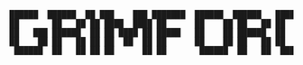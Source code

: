 <pre>
██████  ██████  ██ ███    ███ ███████  ██████  ██████   ██████  ███████     ███████ ███    ██  ██████  ██ ███    ██ ███████
██       ██   ██ ██ ████  ████ ██      ██    ██ ██   ██ ██       ██          ██      ████   ██ ██       ██ ████   ██ ██      
██   ███ ██████  ██ ██ ████ ██ █████   ██    ██ ██████  ██   ███ █████       █████   ██ ██  ██ ██   ███ ██ ██ ██  ██ █████   
██    ██ ██   ██ ██ ██  ██  ██ ██      ██    ██ ██   ██ ██    ██ ██          ██      ██  ██ ██ ██    ██ ██ ██  ██ ██ ██      
 ██████  ██   ██ ██ ██      ██ ██       ██████  ██   ██  ██████  ███████     ███████ ██   ████  ██████  ██ ██   ████ ███████
</pre>
